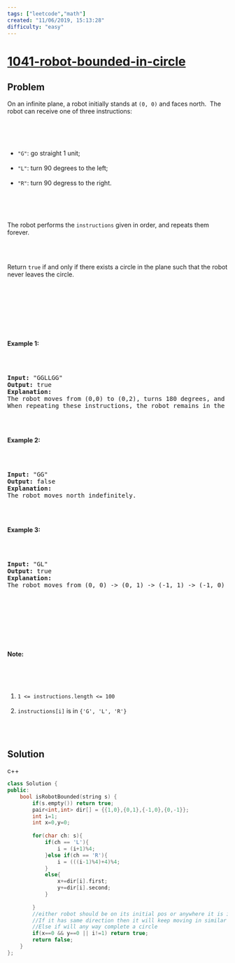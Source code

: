 ```yaml
---
tags: ["leetcode","math"]
created: "11/06/2019, 15:13:28"
difficulty: "easy"
---
```


# [1041-robot-bounded-in-circle](https://leetcode.com/problems/robot-bounded-in-circle/)

## Problem
<div><p>On an infinite plane, a&nbsp;robot initially stands at <code>(0, 0)</code> and faces north.&nbsp;&nbsp;The robot can receive one of three instructions:</p><br><br><ul><br>	<li><code>"G"</code>: go straight 1 unit;</li><br>	<li><code>"L"</code>: turn 90 degrees to the left;</li><br>	<li><code>"R"</code>: turn 90 degress to the right.</li><br></ul><br><br><p>The robot performs the <code>instructions</code> given in order, and repeats them forever.</p><br><br><p>Return <code>true</code> if and only if there exists a circle in the plane such that the robot never leaves the circle.</p><br><br><p>&nbsp;</p><br><br><p><strong>Example 1:</strong></p><br><br><pre><strong>Input: </strong>"GGLLGG"<br><strong>Output: </strong>true<br><strong>Explanation: </strong><br>The robot moves from (0,0) to (0,2), turns 180 degrees, and then returns to (0,0).<br>When repeating these instructions, the robot remains in the circle of radius 2 centered at the origin.<br></pre><br><br><p><strong>Example 2:</strong></p><br><br><pre><strong>Input: </strong>"GG"<br><strong>Output: </strong>false<br><strong>Explanation: </strong><br>The robot moves north indefinitely.<br></pre><br><br><p><strong>Example 3:</strong></p><br><br><pre><strong>Input: </strong>"GL"<br><strong>Output: </strong>true<br><strong>Explanation: </strong><br>The robot moves from (0, 0) -&gt; (0, 1) -&gt; (-1, 1) -&gt; (-1, 0) -&gt; (0, 0) -&gt; ...<br></pre><br><br><p>&nbsp;</p><br><br><p><strong>Note:</strong></p><br><br><ol><br>	<li><code>1 &lt;= instructions.length &lt;= 100</code></li><br>	<li><code>instructions[i]</code> is in <code>{'G', 'L', 'R'}</code></li><br></ol><br></div>

## Solution

c++
```c++
class Solution {
public:
    bool isRobotBounded(string s) {
        if(s.empty()) return true;
        pair<int,int> dir[] = {{1,0},{0,1},{-1,0},{0,-1}};
        int i=1;
        int x=0,y=0;
        
        for(char ch: s){
            if(ch == 'L'){
                i = (i+1)%4;
            }else if(ch == 'R'){
                i = (((i-1)%4)+4)%4;
            }
            else{
                x+=dir[i].first;
                y+=dir[i].second;
            }
           
        }
        //either robot should be on its initial pos or anywhere it is its direction should not be same
        //If it has same direction then it will keep moving in similar direction
        //Else if will any way complete a circle
        if(x==0 && y==0 || i!=1) return true;
        return false;
    }
};
​
```
